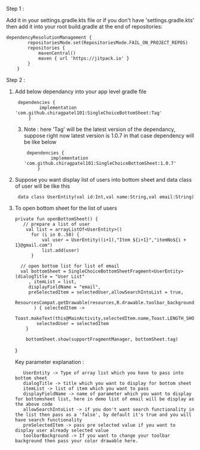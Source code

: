 Step 1 :

Add it in your settings.gradle.kts file or if you don't have 'settings.gradle.kts' then add it into your root build.gradle at the end of repositories:

	dependencyResolutionManagement {
			repositoriesMode.set(RepositoriesMode.FAIL_ON_PROJECT_REPOS)
			repositories {
				mavenCentral()
				maven { url 'https://jitpack.io' }
			}
		}

Step 2 :

1) Add below dependancy into your app level gradle file 

		dependencies {
                implementation 'com.github.chiragpatel101:SingleChoiceBottomSheet:Tag'
			}

   3) Note : here 'Tag' will be the latest version of the dependancy, suppose right now latest version is 1.0.7 in that case dependency will be like below

           dependencies {
                    implementation 'com.github.chiragpatel101:SingleChoiceBottomSheet:1.0.7'
               }

4) Suppose you want display list of users into bottom sheet and data class of user will be like this
		
        data class UserEntity(val id:Int,val name:String,val email:String)

5) To open bottom sheet for the list of users

       private fun openBottomSheet() {
          // prepare a list of user
           val list = arrayListOf<UserEntity>()
             for (i in 0..50) {
                 val user = UserEntity((i+1),"Item ${i+1}","itemNo${i + 1}@gmail.com")
                 list.add(user)
             }
         
         // open bottom list for list of email      
         val bottomSheet = SingleChoiceBottomSheetFragment<UserEntity>(dialogTitle = "User List"
            , itemList = list,
            displayFieldName = "email",
            preSelectedItem = selectedUser,allowSearchIntoList = true,
            ResourcesCompat.getDrawable(resources,R.drawable.toolbar_background,null)!!
              ) { selectedItem ->
               Toast.makeText(this@MainActivity,selectedItem.name,Toast.LENGTH_SHORT).show()
               selectedUser = selectedItem
           }

           bottomSheet.show(supportFragmentManager, bottomSheet.tag)

      }

      Key parameter explanation :

          UserEntity -> Type of array list which you have to pass into bottom sheet
          dialogTitle -> title which you want to display for bottom sheet
          itemList -> list of item which you want to pass 
          displayFieldName -> name of parameter which you want to display for bottomsheet list, here in demo list of email will be display as the above code
          allowSearchIntoList -> if you don't want search functionality in the list then pass as a 'false', by default it's true and you will have search functionality
          preSelectedItem -> pass pre selected value if you want to display user already selected value
          toolbarBackground -> If you want to change your toolbar background then pass your color drawable here.

    
